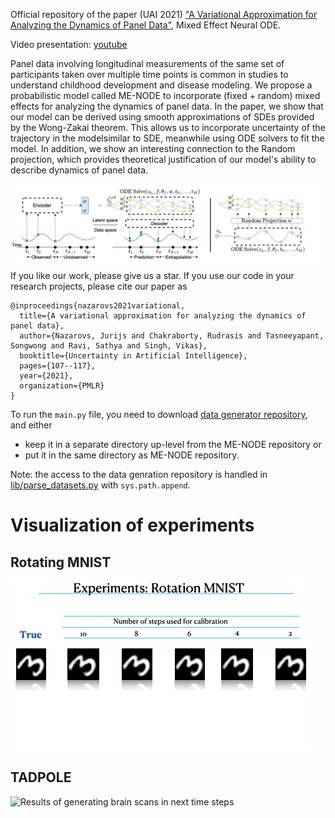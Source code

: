 Official repository of the paper (UAI 2021) ["A Variational Approximation for Analyzing the Dynamics of Panel Data"](paper.pdf), Mixed Effect Neural ODE.

Video presentation: [youtube](https://www.youtube.com/watch?v=Nmum5urconQ)

Panel data involving longitudinal measurements of the same set of participants taken over multiple time points is common in studies to understand childhood development and disease modeling. 
We propose a probabilistic model called ME-NODE to incorporate (fixed + random) mixed effects for analyzing the dynamics of panel data.
In the paper, we show that our model can be derived using smooth approximations of SDEs provided by the Wong-Zakai theorem. This allows us to incorporate uncertainty of the trajectory in the modelsimilar to SDE, meanwhile using ODE solvers to fit the model. In addition, we show an interesting connection to the Random projection, which provides theoretical justification of our model's ability to describe dynamics of panel data.

![](images/me_ode_bg.png "Demonstration of Mixed Effect Neural ODE" )

If you like our work, please give us a star. If you use our code in your research projects,
please cite our paper as
```
@inproceedings{nazarovs2021variational,
  title={A variational approximation for analyzing the dynamics of panel data},
  author={Nazarovs, Jurijs and Chakraborty, Rudrasis and Tasneeyapant, Songwong and Ravi, Sathya and Singh, Vikas},
  booktitle={Uncertainty in Artificial Intelligence},
  pages={107--117},
  year={2021},
  organization={PMLR}
}
```

To run the `main.py` file, you need to download [data generator repository](https://github.com/JurijsNazarovs/data_generators), and either
* keep it in a separate directory up-level from the ME-NODE repository or
* put it in the same directory as ME-NODE repository.

Note: the access to the data genration repository is handled in [lib/parse_datasets.py](lib/parse_datasets.py) with `sys.path.append`.

# Visualization of experiments
## Rotating MNIST
![Results of generating rotating MNIST in next time steps for different steps of calibration](images/rotmnist.gif)

## TADPOLE
![Results of generating brain scans in next time steps](images/tadpole.gif)
